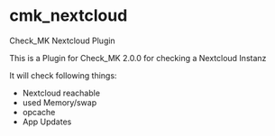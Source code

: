 # cmk_nextcloud
Check_MK Nextcloud Plugin

This is a Plugin for Check_MK 2.0.0 for checking a Nextcloud Instanz

It will check following things:
 - Nextcloud reachable
 - used Memory/swap
 - opcache
 - App Updates
